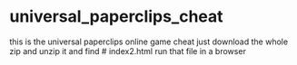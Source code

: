 # universal_paperclips_cheat
this is the universal paperclips online game cheat
just download the whole zip and unzip it and find # index2.html
run that file in a browser
